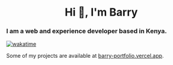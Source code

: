 <h1 align="center">Hi 👋, I'm Barry</h1>
<h3 align="left">I am a web and experience developer based in Kenya.</h3>

[![wakatime](https://wakatime.com/badge/user/805b827c-0644-48ca-81a4-a17031f65cf6.svg)](https://wakatime.com/@805b827c-0644-48ca-81a4-a17031f65cf6)

Some of my projects are available at [barry-portfolio.vercel.app](https://barry-portfolio.vercel.app).
